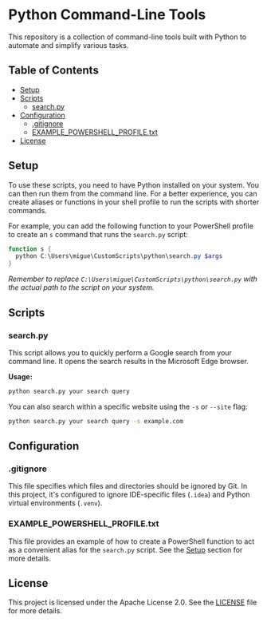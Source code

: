 # Python Command-Line Tools

This repository is a collection of command-line tools built with Python to automate and simplify various tasks.

## Table of Contents
- [Setup](#setup)
- [Scripts](#scripts)
  - [search.py](#searchpy)
- [Configuration](#configuration)
  - [.gitignore](#gitignore)
  - [EXAMPLE_POWERSHELL_PROFILE.txt](#example_powershell_profiletxt)
- [License](#license)

## Setup

To use these scripts, you need to have Python installed on your system. You can then run them from the command line. For a better experience, you can create aliases or functions in your shell profile to run the scripts with shorter commands.

For example, you can add the following function to your PowerShell profile to create an `s` command that runs the `search.py` script:

```powershell
function s {
  python C:\Users\migue\CustomScripts\python\search.py $args
}
```

*Remember to replace `C:\Users\migue\CustomScripts\python\search.py` with the actual path to the script on your system.*

## Scripts

### search.py
This script allows you to quickly perform a Google search from your command line. It opens the search results in the Microsoft Edge browser.

**Usage:**
```bash
python search.py your search query
```

You can also search within a specific website using the `-s` or `--site` flag:
```bash
python search.py your search query -s example.com
```

## Configuration

### .gitignore
This file specifies which files and directories should be ignored by Git. In this project, it's configured to ignore IDE-specific files (`.idea`) and Python virtual environments (`.venv`).

### EXAMPLE_POWERSHELL_PROFILE.txt
This file provides an example of how to create a PowerShell function to act as a convenient alias for the `search.py` script. See the [Setup](#setup) section for more details.

## License
This project is licensed under the Apache License 2.0. See the [LICENSE](LICENSE) file for more details.
